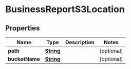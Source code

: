 

# BusinessReportS3Location


## Properties

| Name | Type | Description | Notes |
|------------ | ------------- | ------------- | -------------|
|**path** | [**String**](String.md) |  |  [optional] |
|**bucketName** | [**String**](String.md) |  |  [optional] |



